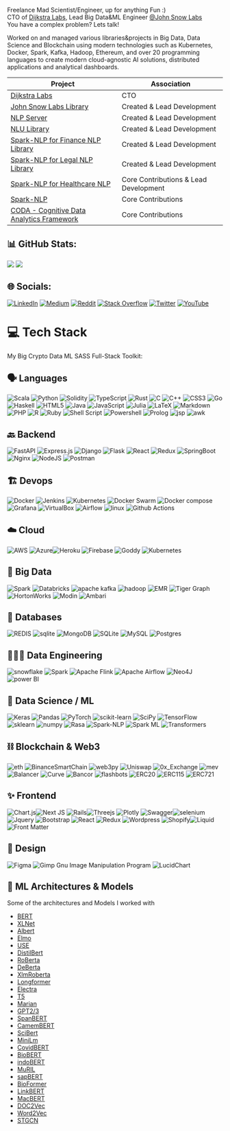 Freelance Mad Scientist/Engineer, up for anything Fun :)      
CTO of [Dijkstra Labs](https://dijkstralabs.com/), Lead Big Data&ML Engineer [@John Snow Labs](https://www.johnsnowlabs.com/)          
You have a complex problem? Lets talk! 

Worked on  and managed various libraries&projects in Big Data, Data Science and Blockchain using modern technologies such as Kubernetes, Docker, Spark, Kafka, Hadoop, Ethereum, and over 20 programming languages to create modern cloud-agnostic AI solutions, distributed applications and analytical dashboards.  
  
| Project                                                                                                                   | Association                           | 
|---------------------------------------------------------------------------------------------------------------------------|---------------------------------------|
| [Dijkstra Labs](https://dijkstralabs.com/)                                                                              | CTO                                   |
| [John Snow Labs Library](https://nlu.johnsnowlabs.com/docs/en/install  )                                                  | Created & Lead Development            |
| [NLP Server](https://www.johnsnowlabs.com/nlp-server)                                                                     | Created & Lead Development            |
| [NLU Library](https://nlu.johnsnowlabs.com/  )                                                                            | Created & Lead Development            |
| [Spark-NLP for Finance NLP Library](https://www.johnsnowlabs.com/finance-nlp)                                             | Created & Lead Development            | 
| [Spark-NLP for Legal NLP Library](https://www.johnsnowlabs.com/legal-nlp/)                                                | Created & Lead Development            |
| [Spark-NLP for Healthcare NLP](https://www.johnsnowlabs.com/spark-nlp-health/)                                            | Core Contributions & Lead Development |
| [Spark-NLP](https://www.johnsnowlabs.com/spark-nlp  )                                                                     | Core Contributions                    |
| [CODA - Cognitive Data Analytics Framework](https://www.gt-arc.com/wp-content/uploads/2017/08/Projekt_GT-ARC_CODA_en.pdf) | Core Contributions                    |

  
  
## 📊 GitHub Stats:  
![](https://github-readme-stats.vercel.app/api?username=C-K-Loan&theme=dracula&hide_border=false&include_all_commits=true&count_private=true)
![](https://github-profile-trophy.vercel.app/?username=C-K-Loan&theme=dracula&no-frame=false&no-bg=true&margin-w=4)

## 🌐 Socials:  
[![LinkedIn](https://img.shields.io/badge/LinkedIn-%230077B5.svg?logo=linkedin&logoColor=white)](https://www.linkedin.com/in/christian-kasim-loan-302465138/) [![Medium](https://img.shields.io/badge/Medium-12100E?logo=medium&logoColor=white)](https://medium.com/@christian.kasim.loan) [![Reddit](https://img.shields.io/badge/Reddit-%23FF4500.svg?logo=Reddit&logoColor=white)](https://www.reddit.com/user/CKL-IT) [![Stack Overflow](https://img.shields.io/badge/-Stackoverflow-FE7A16?logo=stack-overflow&logoColor=white)](https://stackoverflow.com/users/7570932/ckloan) [![Twitter](https://img.shields.io/badge/Twitter-%231DA1F2.svg?logo=Twitter&logoColor=white)](https://twitter.com/ChristianKasimL) [![YouTube](https://img.shields.io/badge/YouTube-%23FF0000.svg?logo=YouTube&logoColor=white)](https://youtube.com/c/todo)  
  
# 💻 Tech Stack
My Big Crypto Data ML SASS Full-Stack Toolkit:  
  
## 🗣️ Languages    
![Scala](https://img.shields.io/badge/scala-%23DC322F.svg?style=plastic&logo=scala&logoColor=white) ![Python](https://img.shields.io/badge/python-3670A0?style=plastic&logo=python&logoColor=ffdd54) ![Solidity](https://img.shields.io/badge/Solidity-%23363636.svg?style=plastic&logo=solidity&logoColor=white) ![TypeScript](https://img.shields.io/badge/typescript-%23007ACC.svg?style=plastic&logo=typescript&logoColor=white) ![Rust](https://img.shields.io/badge/rust-%23000000.svg?style=plastic&logo=rust&logoColor=white) ![C](https://img.shields.io/badge/c-%2300599C.svg?style=plastic&logo=c&logoColor=white) ![C++](https://img.shields.io/badge/c++-%2300599C.svg?style=plastic&logo=c%2B%2B&logoColor=white) ![CSS3](https://img.shields.io/badge/css3-%231572B6.svg?style=plastic&logo=css3&logoColor=white) ![Go](https://img.shields.io/badge/go-%2300ADD8.svg?style=plastic&logo=go&logoColor=white) ![Haskell](https://img.shields.io/badge/Haskell-5e5086?style=plastic&logo=haskell&logoColor=white) ![HTML5](https://img.shields.io/badge/html5-%23E34F26.svg?style=plastic&logo=html5&logoColor=white) ![Java](https://img.shields.io/badge/java-%23ED8B00.svg?style=plastic&logo=java&logoColor=white) ![JavaScript](https://img.shields.io/badge/javascript-%23323330.svg?style=plastic&logo=javascript&logoColsor=%23F7DF1E) ![Julia](https://img.shields.io/badge/-Julia-9558B2?style=plastic&logo=julia&logoColor=white) ![LaTeX](https://img.shields.io/badge/latex-%23008080.svg?style=plastic&logo=latex&logoColor=white) ![Markdown](https://img.shields.io/badge/markdown-%23000000.svg?style=plastic&logo=markdown&logoColor=white) ![PHP](https://img.shields.io/badge/php-%23777BB4.svg?style=plastic&logo=php&logoColor=white) ![R](https://img.shields.io/badge/r-%23276DC3.svg?style=plastic&logo=r&logoColor=white) ![Ruby](https://img.shields.io/badge/ruby-%23CC342D.svg?style=plastic&logo=ruby&logoColor=white) ![Shell Script](https://img.shields.io/badge/shell_script-%23121011.svg?style=plastic&logo=gnu-bash&logoColor=white) ![Powershell](https://img.shields.io/badge/PowerShell-black.svg?style=plastic&logo=powershell) ![Prolog](https://img.shields.io/badge/Prolog-black.svg?style=plastic&logo=prolog) ![jsp](https://img.shields.io/badge/JSP-black.svg?style=plastic&logo=java-server-pages ) ![awk](https://img.shields.io/badge/awk-%23007ACC.svg?style=plastic&logo=awk&logoColor=white)

## 🔙 Backend  
![FastAPI](https://img.shields.io/badge/FastAPI-005571?style=plastic&logo=fastapi) ![Express.js](https://img.shields.io/badge/express.js-%23404d59.svg?style=plastic&logo=express&logoColor=%2361DAFB) ![Django](https://img.shields.io/badge/django-%23092E20.svg?style=plastic&logo=django&logoColor=white) ![Flask](https://img.shields.io/badge/flask-%23000.svg?style=plastic&logo=flask&logoColor=white) ![React](https://img.shields.io/badge/react-%2320232a.svg?style=plastic&logo=react&logoColor=%2361DAFB) ![Redux](https://img.shields.io/badge/redux-%23593d88.svg?style=plastic&logo=redux&logoColor=white) ![SpringBoot](https://img.shields.io/badge/spring-%236DB33F.svg?style=plastic&logo=spring&logoColor=white) ![Nginx](https://img.shields.io/badge/nginx-%23009639.svg?style=plastic&logo=nginx&logoColor=white) ![NodeJS](https://img.shields.io/badge/node.js-6DA55F?style=plastic&logo=node.js&logoColor=white) ![Postman](https://img.shields.io/badge/Postman-FF6C37?style=plastic&logo=postman&logoColor=white)  

##  🏗️ Devops 
![Docker](https://img.shields.io/badge/docker-%230db7ed.svg?style=plastic&logo=docker&logoColor=white) ![Jenkins](https://img.shields.io/badge/jenkins-%232C5263.svg?style=plastic&logo=jenkins&logoColor=white) ![Kubernetes](https://img.shields.io/badge/kubernetes-%23326ce5.svg?style=plastic&logo=kubernetes&logoColor=white) ![Docker Swarm](https://img.shields.io/badge/docker_swarm-%23121011.svg?style=plastic&logo=docker_swarm) ![Docker compose](https://img.shields.io/badge/docker_compose-%23121011.svg?style=plastic&logo=docker-compose) ![Grafana](https://img.shields.io/badge/Grafana-black?style=plastic&logo=Grafana) ![VirtualBox](https://img.shields.io/badge/Virtualbox-%23121011.svg?style=plastic&logo=virtualbox) ![Airflow](https://img.shields.io/badge/airflow-black?style=plastic&logo=apache%20airflow) ![linux](https://img.shields.io/badge/Linux-black.svg?style=plastic&logo=linux) ![Github Actions](https://img.shields.io/badge/GithubActions-%23007ACC.svg?style=plastic&logo=github&logoColor=white)

## ☁️ Cloud   
![AWS](https://img.shields.io/badge/AWS-%23FF9900.svg?style=plastic&logo=amazon-aws&logoColor=white) ![Azure](https://img.shields.io/badge/azure-%230072C6.svg?style=plastic&logo=azure-devops&logoColor=white)![Heroku](https://img.shields.io/badge/heroku-%23430098.svg?style=plastic&logo=heroku&logoColor=white) ![Firebase](https://img.shields.io/badge/firebase-%23039BE5.svg?style=plastic&logo=firebase) ![Goddy](https://img.shields.io/badge/GoDaddy-%23007ACC.svg?style=plastic&logo=godaddy&logoColor=white) ![Kubernetes](https://img.shields.io/badge/Kubernetes-%23007ACC.svg?style=plastic&logo=kubernetes&logoColor=white)

## 🐘 Big Data 
![Spark](https://img.shields.io/badge/Spark-black?style=plastic&logo=Apache%20Spark&logoColor=white) ![Databricks](https://img.shields.io/badge/databricks-%23007ACC.svg?style=plastic&logo=databricks&logoColor=white) ![apache kafka](https://img.shields.io/badge/Kafka-black?style=plastic&logo=Apache%20Kafka&logoColor=white) ![hadoop](https://img.shields.io/badge/Hadoop-black?style=plastic&logo=Apache%20Hadoop&logoColor=white) ![EMR](https://img.shields.io/badge/AWS_EMR-%23007ACC.svg?style=plastic&logo=AWS_EMR&logoColor=white) ![Tiger Graph](https://img.shields.io/badge/TigerGraph-%23007ACC.svg?style=plastic&logo=tigergraph&logoColor=white) ![HortonWorks](https://img.shields.io/badge/hortonworks-%23007ACC.svg?style=plastic&logo=hortonworks&logoColor=white) ![Modin](https://img.shields.io/badge/Modin-%23007ACC.svg?style=plastic&logo=modin&logoColor=white) ![Ambari](https://img.shields.io/badge/Ambari-%23007ACC.svg?style=plastic&logo=ambari&logoColor=white)

## 💾 Databases 
![REDIS](https://img.shields.io/badge/redis-%23007ACC.svg?style=plastic&logo=redis&logoColor=white) ![sqlite](https://img.shields.io/badge/redis-%23007ACC.svg?style=plastic&logo=sqlite&logoColor=white) ![MongoDB](https://img.shields.io/badge/MongoDB-%234ea94b.svg?style=plastic&logo=mongodb&logoColor=white) ![SQLite](https://img.shields.io/badge/sqlite-%2307405e.svg?style=plastic&logo=sqlite&logoColor=white) ![MySQL](https://img.shields.io/badge/mysql-%2300f.svg?style=plastic&logo=mysql&logoColor=white) ![Postgres](https://img.shields.io/badge/postgres-%23316192.svg?style=plastic&logo=postgresql&logoColor=white)  

## 🧑🏻‍🔧 Data Engineering  
![snowflake](https://img.shields.io/badge/Snowflake-%23007ACC.svg?style=plastic&logo=snowflake&logoColor=white) ![Spark](https://img.shields.io/badge/Apache%20Spark-Blue?style=plastic&logo=Apache%20Spark&logoColor=white) ![Apache Flink](https://img.shields.io/badge/Apache%20Flink-E6526F?style=plastic&logo=Apache%20Flink&logoColor=white) ![Apache Airflow](https://img.shields.io/badge/Apache%20Airflow-017CEE?style=plastic&logo=Apache%20Airflow&logoColor=white) ![Neo4J](https://img.shields.io/badge/Neo4j-008CC1?style=plastic&logo=neo4j&logoColor=white) ![power BI](https://img.shields.io/badge/PowerBI-%23007ACC.svg?style=plastic&logo=powerbi&logoColor=white)

##  🤖 Data Science / ML 
![Keras](https://img.shields.io/badge/Keras-%23D00000.svg?style=plastic&logo=Keras&logoColor=white) ![Pandas](https://img.shields.io/badge/pandas-%23150458.svg?style=plastic&logo=pandas&logoColor=white) ![PyTorch](https://img.shields.io/badge/PyTorch-%23EE4C2C.svg?style=plastic&logo=PyTorch&logoColor=white) ![scikit-learn](https://img.shields.io/badge/scikit--learn-%23F7931E.svg?style=plastic&logo=scikit-learn&logoColor=white) ![SciPy](https://img.shields.io/badge/SciPy-%230C55A5.svg?style=plastic&logo=scipy&logoColor=%white) ![TensorFlow](https://img.shields.io/badge/TensorFlow-%23FF6F00.svg?style=plastic&logo=TensorFlow&logoColor=white) ![sklearn](https://img.shields.io/badge/scikit%20-learn-black?style=plastic&logo=scikit-learn) ![numpy](https://img.shields.io/badge/Numpy-blue?logo=numpy) ![Rasa](https://img.shields.io/badge/Rasa-blue?logo=rasa) ![Spark-NLP](https://img.shields.io/badge/Spark_NLP_Ecosystem-%23007ACC.svg?style=plastic&logo=lucid_chart&logoColor=white) ![Spark ML](https://img.shields.io/badge/SparkML-%23007ACC.svg?style=plastic&logo=lucid_chart&logoColor=white) ![Transformers](https://img.shields.io/badge/Transformers-%23007ACC.svg?style=plastic&logo=transformers&logoColor=white)

## ⛓️ Blockchain & Web3 
![eth](https://img.shields.io/badge/Ethereum-black.svg?style=plastic&logo=ethereum) ![BinanceSmartChain](https://img.shields.io/badge/BSC-black.svg?style=plastic&logo=binance) ![web3py](https://img.shields.io/badge/web3py-black.svg?style=plastic&logo=web3py) ![Uniswap](https://img.shields.io/badge/Uniswap-black.svg?style=plastic&logo=Uniswap) ![0x_Exchange](https://img.shields.io/badge/0x_Exchange-black.svg?style=plastic&logo=0x_Exchange) ![mev](https://img.shields.io/badge/mev-black.svg?style=plastic&logo=mev) ![Balancer](https://img.shields.io/badge/Balancer-black.svg?style=plastic&logo=Balancer) ![Curve](https://img.shields.io/badge/Curve-black.svg?style=plastic&logo=Curve) ![Bancor](https://img.shields.io/badge/Bancor-black.svg?style=plastic&logo=Bancor) ![flashbots](https://img.shields.io/badge/flashbots-black.svg?style=plastic&logo=flashbots) ![ERC20](https://img.shields.io/badge/ERC20-black.svg?style=plastic&logo=ERC20) ![ERC115](https://img.shields.io/badge/ERC115-black.svg?style=plastic&logo=ERC115) ![ERC721](https://img.shields.io/badge/ERC721-black.svg?style=plastic&logo=ERC721) 

##  ✨ Frontend  
![Chart.js](https://img.shields.io/badge/chart.js-F5788D.svg?style=plastic&logo=chart.js&logoColor=white)![Next JS](https://img.shields.io/badge/Next-black?style=plastic&logo=next.js&logoColor=white) ![Rails](https://img.shields.io/badge/rails-%23CC0000.svg?style=plastic&logo=ruby-on-rails&logoColor=white)![Threejs](https://img.shields.io/badge/threejs-black?style=plastic&logo=three.js&logoColor=white) ![Plotly](https://img.shields.io/badge/Plotly-%233F4F75.svg?style=plastic&logo=plotly&logoColor=white) ![Swagger](https://img.shields.io/badge/-Swagger-%23Clojure?style=plastic&logo=swagger&logoColor=white)![selenium](https://img.shields.io/badge/Selenium-%233F4F75.svg?style=plastic&logo=selenium) ![Jquery](https://img.shields.io/badge/Jquery-%233F4F75.svg?style=plastic&logo=jquery) ![Bootstrap](https://img.shields.io/badge/Boostrap-white.svg?style=plastic&logo=bootstrap) ![React](https://img.shields.io/badge/React-black.svg?style=plastic&logo=react) ![Redux](https://img.shields.io/badge/Redux-black.svg?style=plastic&logo=redux) ![Wordpress](https://img.shields.io/badge/Wordpress-black.svg?style=plastic&logo=wordpress) ![Shopify](https://img.shields.io/badge/Shopify-black.svg?style=plastic&logo=shopify)![Liquid](https://img.shields.io/badge/Liquid-black.svg?style=plastic&logo=Liquid) ![Front Matter](https://img.shields.io/badge/FrontMatter-black.svg?style=plastic&logo=Liquid)

## 🎨 Design  
![Figma](https://img.shields.io/badge/figma-%23F24E1E.svg?style=plastic&logo=figma&logoColor=white)  ![Gimp Gnu Image Manipulation Program](https://img.shields.io/badge/Gimp-657D8B?style=plastic&logo=gimp&logoColor=FFFFFF)  ![LucidChart](https://img.shields.io/badge/LucidChart-%23007ACC.svg?style=plastic&logo=lucid_chart&logoColor=white)


## 🧠 ML Architectures & Models   
Some of the architectures and Models I worked with 
- [BERT](https://arxiv.org/abs/1810.04805)
- [XLNet](https://arxiv.org/abs/1906.08237)
- [Albert](https://arxiv.org/abs/1909.11942)
- [Elmo](https://arxiv.org/abs/1802.05365)
- [USE](https://arxiv.org/abs/1803.11175)
- [DistilBert](https://arxiv.org/abs/1910.01108)
- [RoBerta](https://arxiv.org/abs/1907.11692)
- [DeBerta](https://arxiv.org/abs/2006.03654)
- [XlmRoberta](https://arxiv.org/abs/1911.02116)
- [Longformer](https://arxiv.org/abs/2004.05150)
- [Electra](https://arxiv.org/abs/2003.10555)
- [T5](https://arxiv.org/abs/1910.10683)
- [Marian](https://arxiv.org/abs/1804.00344)
- [GPT2/3](https://openai.com/blog/better-language-models/)
- [SpanBERT](https://arxiv.org/abs/1907.10529)
- [CamemBERT](https://camembert-model.fr/)
- [SciBert](https://www.aclweb.org/anthology/D19-1371/)
- [MiniLm](https://arxiv.org/abs/2002.10957)
- [CovidBERT](https://arxiv.org/abs/2005.07503)
- [BioBERT](https://arxiv.org/abs/1901.08746)
- [indoBERT](https://arxiv.org/abs/2011.00677)
- [MuRIL](https://arxiv.org/abs/2103.10730 )
- [sapBERT](https://github.com/cambridgeltl/sapbert)
- [BioFormer](https://github.com/WGLab/Bioformer)
- [LinkBERT](https://arxiv.org/abs/2203.15827)
- [MacBERT](https://aclanthology.org/2020.findings-emnlp.58)
- [DOC2Vec](https://arxiv.org/abs/1301.3781)
- [Word2Vec](https://arxiv.org/abs/1301.3781)
- [STGCN](https://github.com/VeritasYin/STGCN_IJCAI-18)
